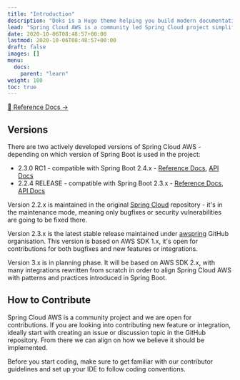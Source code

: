 ```yaml
---
title: "Introduction"
description: "Doks is a Hugo theme helping you build modern documentation websites that are secure, fast, and SEO-ready — by default."
lead: "Spring Cloud AWS is a community led Spring Cloud project simplifying using Amazon Web Services from Spring Boot based applications."
date: 2020-10-06T08:48:57+00:00
lastmod: 2020-10-06T08:48:57+00:00
draft: false
images: []
menu:
  docs:
    parent: "learn"
weight: 100
toc: true
---
```


[📗 Reference Docs →](https://docs.awspring.io/spring-cloud-aws/docs/2.3.0-RC1/reference/html/index.html)

## Versions

There are two actively developed versions of Spring Cloud AWS - depending on which version of Spring Boot is used in the project:

- 2.3.0 RC1 - compatible with Spring Boot 2.4.x - [Reference Docs](http://google.com), [API Docs](http://google.com)
- 2.2.4 RELEASE - compatible with Spring Boot 2.3.x - [Reference Docs](http://google.com), [API Docs](http://google.com)

Version 2.2.x is maintained in the original [Spring Cloud](https://github.com/spring-cloud/spring-cloud-aws) repository - it's in the maintenance mode, meaning only bugfixes or security vulnerabilities are going to be fixed there.

Version 2.3.x is the latest stable release maintained under [awspring](https://github.com/awspring/spring-cloud-aws) GitHub organisation. This version is based on AWS SDK 1.x, it's open for contributions for both bugfixes and new features or integrations.

Version 3.x is in planning phase. It will be based on AWS SDK 2.x, with many integrations rewritten from scratch in order to align Spring Cloud AWS with patterns and practices introduced in Spring Boot.

## How to Contribute

Spring Cloud AWS is a community project and we are open for contributions. If you are looking into contributing new feature or integration, ideally start with creating an issue or discussion topic in the GitHub repository. From there we can align on how we believe it should be implemented.

Before you start coding, make sure to get familiar with our contributor guidelines and set up your IDE to follow coding conventions.
